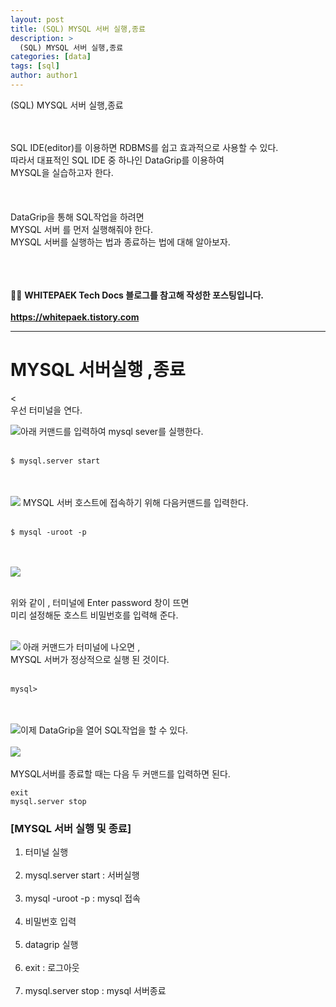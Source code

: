 ```yaml
---
layout: post
title: (SQL) MYSQL 서버 실행,종료
description: >
  (SQL) MYSQL 서버 실행,종료
categories: [data] 
tags: [sql]
author: author1
---
```


(SQL) MYSQL 서버 실행,종료 

<br><br>
SQL IDE(editor)를 이용하면 RDBMS를 쉽고 효과적으로 사용할 수 있다.<br>
따라서 대표적인 SQL IDE 중 하나인 DataGrip를 이용하여<br> 
MYSQL을 실습하고자 한다.<br><Br><br><br>
  DataGrip을 통해 SQL작업을 하려면<br> MYSQL 서버 를 먼저 실행해줘야 한다.<br>
  MYSQL 서버를 실행하는 법과 종료하는 법에 대해 알아보자.<br><br><br><br>
  

✋🏾 **WHITEPAEK Tech Docs 블로그를 참고해 작성한 포스팅입니다.<br><br>
  https://whitepaek.tistory.com**

---

# MYSQL 서버실행 ,종료
  
  
<<br>우선 터미널을 연다.<br>

![](https://images.velog.io/images/datata29/post/6aeb4b67-5c1e-4667-8cc3-504a694366a4/datagrip1.png)아래 커맨드를 입력하여 mysql sever를 실행한다. <br><br>

```bash
$ mysql.server start
``` 
<br><br>
![](https://images.velog.io/images/datata29/post/857e6efa-17b2-4377-8765-2abf859a3eb9/datagrip2.png) MYSQL 서버 호스트에 접속하기 위해 다음커맨드를 입력한다. <br><br>

```
$ mysql -uroot -p
```
<br><br>![](https://images.velog.io/images/datata29/post/5df58b8a-dba6-4a52-a36b-156d80263023/datagrip3.png) <br><br>

위와 같이 , 터미널에  Enter password 창이 뜨면<br>
미리 설정해둔 호스트 비밀번호를 입력해 준다. <br><br>

![](https://images.velog.io/images/datata29/post/1b979615-888e-4d03-a4ab-51f86e3e9c3c/datagrip4.png) 아래 커맨드가 터미널에 나오면 ,<br> MYSQL 서버가 정상적으로 실행 된 것이다.<br><br>

```
mysql>
```
<br><br>![](https://images.velog.io/images/datata29/post/831f2212-64c4-4d7a-ab07-91c2169d8d62/datagtip7.png)이제 DataGrip을 열어 SQL작업을 할 수 있다.<br><br>
![](https://images.velog.io/images/datata29/post/8e385bcb-2ed2-45ab-8ec0-e2676ce30802/datagrip6.png)<br><br>
MYSQL서버를 종료할 때는 다음 두 커맨드를 입력하면 된다.<br>
  
```
exit
mysql.server stop
``` 



### [MYSQL 서버 실행 및 종료]

1. 터미널 실행<br><br>
2. mysql.server start : 서버실행<br><br>
3. mysql -uroot -p : mysql 접속<br><br>
4. 비밀번호 입력 <br><br>
5. datagrip 실행<br><br>
6. exit : 로그아웃<br><br>
7. mysql.server stop : mysql 서버종료<br><br>